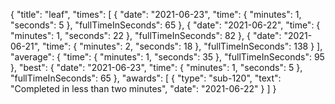 {
  "title": "leaf",
  "times": [
    {
      "date": "2021-06-23",
      "time": {
        "minutes": 1,
        "seconds": 5
      },
      "fullTimeInSeconds": 65
    },
    {
      "date": "2021-06-22",
      "time": {
        "minutes": 1,
        "seconds": 22
      },
      "fullTimeInSeconds": 82
    },
    {
      "date": "2021-06-21",
      "time": {
        "minutes": 2,
        "seconds": 18
      },
      "fullTimeInSeconds": 138
    }
  ],
  "average": {
    "time": {
      "minutes": 1,
      "seconds": 35
    },
    "fullTimeInSeconds": 95
  },
  "best": {
    "date": "2021-06-23",
    "time": {
      "minutes": 1,
      "seconds": 5
    },
    "fullTimeInSeconds": 65
  },
  "awards": [
    {
      "type": "sub-120",
      "text": "Completed in less than two minutes",
      "date": "2021-06-22"
    }
  ]
}